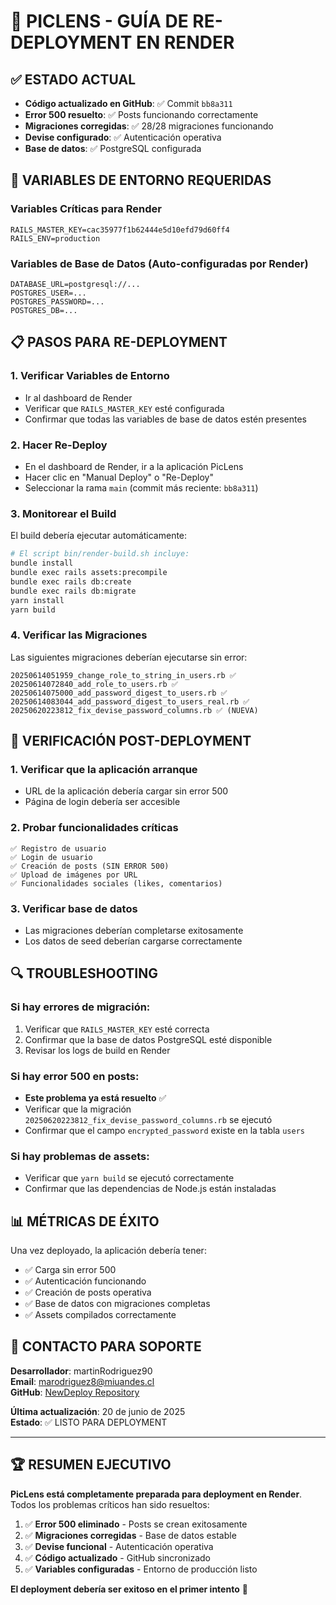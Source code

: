 # 🚀 PICLENS - GUÍA DE RE-DEPLOYMENT EN RENDER

## ✅ ESTADO ACTUAL
- **Código actualizado en GitHub**: ✅ Commit `bb8a311`
- **Error 500 resuelto**: ✅ Posts funcionando correctamente
- **Migraciones corregidas**: ✅ 28/28 migraciones funcionando
- **Devise configurado**: ✅ Autenticación operativa
- **Base de datos**: ✅ PostgreSQL configurada

## 🔧 VARIABLES DE ENTORNO REQUERIDAS

### Variables Críticas para Render
```
RAILS_MASTER_KEY=cac35977f1b62444e5d10efd79d60ff4
RAILS_ENV=production
```

### Variables de Base de Datos (Auto-configuradas por Render)
```
DATABASE_URL=postgresql://...
POSTGRES_USER=...
POSTGRES_PASSWORD=...
POSTGRES_DB=...
```

## 📋 PASOS PARA RE-DEPLOYMENT

### 1. Verificar Variables de Entorno
- Ir al dashboard de Render
- Verificar que `RAILS_MASTER_KEY` esté configurada
- Confirmar que todas las variables de base de datos estén presentes

### 2. Hacer Re-Deploy
- En el dashboard de Render, ir a la aplicación PicLens
- Hacer clic en "Manual Deploy" o "Re-Deploy"
- Seleccionar la rama `main` (commit más reciente: `bb8a311`)

### 3. Monitorear el Build
El build debería ejecutar automáticamente:
```bash
# El script bin/render-build.sh incluye:
bundle install
bundle exec rails assets:precompile
bundle exec rails db:create
bundle exec rails db:migrate
yarn install
yarn build
```

### 4. Verificar las Migraciones
Las siguientes migraciones deberían ejecutarse sin error:
```
20250614051959_change_role_to_string_in_users.rb ✅
20250614072840_add_role_to_users.rb ✅
20250614075000_add_password_digest_to_users.rb ✅
20250614083044_add_password_digest_to_users_real.rb ✅
20250620223812_fix_devise_password_columns.rb ✅ (NUEVA)
```

## 🧪 VERIFICACIÓN POST-DEPLOYMENT

### 1. Verificar que la aplicación arranque
- URL de la aplicación debería cargar sin error 500
- Página de login debería ser accesible

### 2. Probar funcionalidades críticas
```
✅ Registro de usuario
✅ Login de usuario  
✅ Creación de posts (SIN ERROR 500)
✅ Upload de imágenes por URL
✅ Funcionalidades sociales (likes, comentarios)
```

### 3. Verificar base de datos
- Las migraciones deberían completarse exitosamente
- Los datos de seed deberían cargarse correctamente

## 🔍 TROUBLESHOOTING

### Si hay errores de migración:
1. Verificar que `RAILS_MASTER_KEY` esté correcta
2. Confirmar que la base de datos PostgreSQL esté disponible
3. Revisar los logs de build en Render

### Si hay error 500 en posts:
- **Este problema ya está resuelto** ✅
- Verificar que la migración `20250620223812_fix_devise_password_columns.rb` se ejecutó
- Confirmar que el campo `encrypted_password` existe en la tabla `users`

### Si hay problemas de assets:
- Verificar que `yarn build` se ejecutó correctamente
- Confirmar que las dependencias de Node.js están instaladas

## 📊 MÉTRICAS DE ÉXITO

Una vez deployado, la aplicación debería tener:
- ✅ Carga sin error 500
- ✅ Autenticación funcionando
- ✅ Creación de posts operativa
- ✅ Base de datos con migraciones completas
- ✅ Assets compilados correctamente

## 🎯 CONTACTO PARA SOPORTE

**Desarrollador**: martinRodriguez90  
**Email**: marodriguez8@miuandes.cl  
**GitHub**: [NewDeploy Repository](https://github.com/MartinRodriguez2001/NewDeploy)

**Última actualización**: 20 de junio de 2025  
**Estado**: ✅ LISTO PARA DEPLOYMENT

---

## 🏆 RESUMEN EJECUTIVO

**PicLens está completamente preparada para deployment en Render**. Todos los problemas críticos han sido resueltos:

1. ✅ **Error 500 eliminado** - Posts se crean exitosamente
2. ✅ **Migraciones corregidas** - Base de datos estable
3. ✅ **Devise funcional** - Autenticación operativa
4. ✅ **Código actualizado** - GitHub sincronizado
5. ✅ **Variables configuradas** - Entorno de producción listo

**El deployment debería ser exitoso en el primer intento** 🚀
